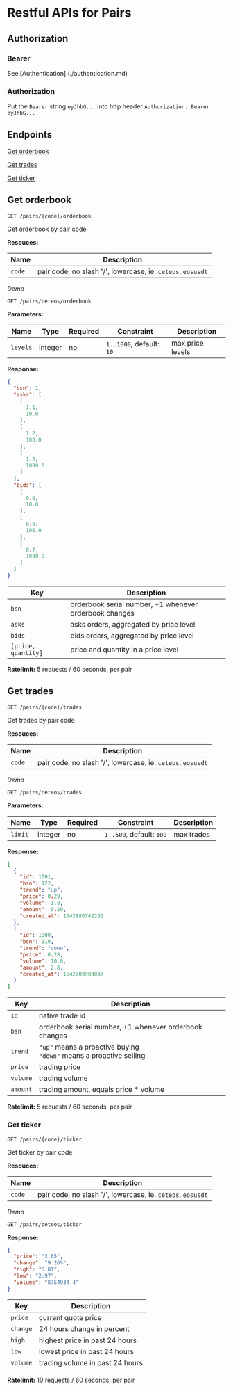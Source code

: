 # Restful APIs for Pairs

## Authorization

### Bearer
See [Authentication] (./authentication.md)

### Authorization
Put the `Bearer` string `eyJhbG...` into http header `Authorization: Bearer eyJhbG...`

## Endpoints

[Get orderbook](#get-orderbook)

[Get trades](#get-trades)

[Get ticker](#get-ticker)

## Get orderbook
```
GET /pairs/{code}/orderbook
```
Get orderbook by pair code

**Resouces:**

Name | Description
------------ | ------------
`code` | pair code, no slash '/', lowercase, ie. `ceteos`, `eosusdt`

*Demo*

```
GET /pairs/ceteos/orderbook
```

**Parameters:**

Name | Type | Required | Constraint | Description
------------ | ------------ | ------------ | ------------ | ------------
`levels` | integer | no | `1..1000`, default: `10` | max price levels

**Response:**
```json
{
  "bsn": 1,
  "asks": [
    [
      1.1,
      10.0
    ],
    [
      1.2,
      100.0
    ],
    [
      1.3,
      1000.0
    ]
  ],
  "bids": [
    [
      0.9,
      10.0
    ],
    [
      0.8,
      100.0
    ],
    [
      0.7,
      1000.0
    ]
  ]
}
```

Key | Description
------------ | ------------
`bsn` | orderbook serial number, +1 whenever orderbook changes
`asks` | asks orders, aggregated by price level
`bids` | bids orders, aggregated by price level
`[price, quantity]` | price and quantity in a price level

**Ratelimit:**
5 requests / 60 seconds, per pair

## Get trades
```
GET /pairs/{code}/trades
```
Get trades by pair code

**Resouces:**

Name | Description
------------ | ------------
`code` | pair code, no slash '/', lowercase, ie. `ceteos`, `eosusdt`

*Demo*

```
GET /pairs/ceteos/trades
```

**Parameters:**

Name | Type | Required | Constraint | Description
------------ | ------------ | ------------ | ------------ | ------------
`limit` | integer | no | `1..500`, default: `100` | max trades

**Response:**
```json
[
  {
    "id": 1001,
    "bsn": 122,
    "trend": "up",
    "price": 0.29,
    "volume": 1.0,
    "amount": 0.29,
    "created_at": 1542880742252
  },
  {
    "id": 1000,
    "bsn": 119,
    "trend": "down",
    "price": 0.28,
    "volume": 10.0,
    "amount": 2.8,
    "created_at": 1542709903037
  }
]
```

Key | Description
------------ | ------------
`id` | native trade id
`bsn` | orderbook serial number, +1 whenever orderbook changes
`trend` | `"up"` means a proactive buying <br /> `"down"` means a proactive selling
`price` | trading price
`volume` | trading volume
`amount` | trading amount, equals price * volume

**Ratelimit:**
5 requests / 60 seconds, per pair

### Get ticker
```
GET /pairs/{code}/ticker
```
Get ticker by pair code

**Resouces:**

Name | Description
------------ | ------------
`code` | pair code, no slash '/', lowercase, ie. `ceteos`, `eosusdt`

*Demo*

```
GET /pairs/ceteos/ticker
```

**Response:**
```json
{
  "price": "3.65",
  "change": "9.26%",
  "high": "5.81",
  "low": "2.97",
  "volume": "8754934.4"
}
```

Key | Description
------------ | ------------
`price` | current quote price
`change` | 24 hours change in percent
`high` | highest price in past 24 hours
`low` | lowest price in past 24 hours
`volume` | trading volume in past 24 hours

**Ratelimit:**
10 requests / 60 seconds, per pair
